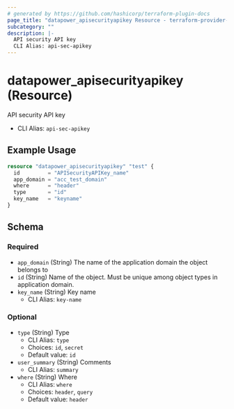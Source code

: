 ```yaml
---
# generated by https://github.com/hashicorp/terraform-plugin-docs
page_title: "datapower_apisecurityapikey Resource - terraform-provider-datapower"
subcategory: ""
description: |-
  API security API key
  CLI Alias: api-sec-apikey
---
```


# datapower_apisecurityapikey (Resource)

API security API key
  - CLI Alias: `api-sec-apikey`

## Example Usage

```terraform
resource "datapower_apisecurityapikey" "test" {
  id         = "APISecurityAPIKey_name"
  app_domain = "acc_test_domain"
  where      = "header"
  type       = "id"
  key_name   = "keyname"
}
```

<!-- schema generated by tfplugindocs -->
## Schema

### Required

- `app_domain` (String) The name of the application domain the object belongs to
- `id` (String) Name of the object. Must be unique among object types in application domain.
- `key_name` (String) Key name
  - CLI Alias: `key-name`

### Optional

- `type` (String) Type
  - CLI Alias: `type`
  - Choices: `id`, `secret`
  - Default value: `id`
- `user_summary` (String) Comments
  - CLI Alias: `summary`
- `where` (String) Where
  - CLI Alias: `where`
  - Choices: `header`, `query`
  - Default value: `header`
